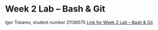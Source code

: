 # Week 2 Lab – Bash & Git
Igor Tokarev, student number 21138575
[Link for Week 2 Lab – Bash & Git](https://github.com/it20217/DevOpsSec)
